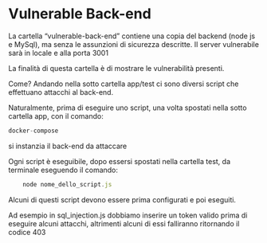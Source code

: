 # Vulnerable Back-end

La cartella “vulnerable-back-end” contiene una copia del backend (node js e MySql), ma senza le assunzioni di sicurezza descritte.
Il server vulnerabile sarà in locale e alla porta 3001

La finalità di questa cartella è di mostrare le vulnerabilità presenti.

Come? Andando nella sotto cartella app/test ci sono diversi script che effettuano attacchi al back-end.

Naturalmente, prima di eseguire uno script, una volta spostati nella sotto cartella app, con il comando:

```jsx
docker-compose
```

si instanzia il back-end da attaccare

Ogni script è eseguibile, dopo essersi spostati nella cartella test, da terminale eseguendo il comando:

```jsx
	node nome_dello_script.js
```

Alcuni di questi script devono essere prima configurati e poi eseguiti.

Ad esempio in sql_injection.js dobbiamo inserire un token valido prima di eseguire alcuni attacchi, altrimenti alcuni di essi falliranno ritornando il codice 403
